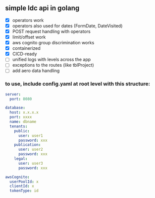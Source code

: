 ## simple ldc api in golang
- [x] operators work
- [x] operators also used for dates (FormDate, DateVisited)
- [x] POST request handling with operators
- [x] limit/offset work
- [x] aws cognito group discrimination works
- [x] containerized 
- [x] CICD-ready
- [ ] unified logs with levels across the app
- [ ] exceptions to the routes (like tblProject)
- [ ] add aero data handling

### to use, include config.yaml at root level with this structure:
```yaml
server:
  port: 8080

database:
  host: x.x.x.x
  port: xxxx
  name: dbname
  tenants:
    public:
      user: user1
      password: xxx
    publication:
      user: user2
      password: xxx
    legal:
      user: user3
      password: xxx

awsCognito:
  userPoolId: x
  clientId: x
  tokenType: id 
```